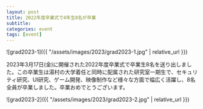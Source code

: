 ```yaml
---
layout: post
title: 2022年度卒業式で4年生8名が卒業
subtitle: 
categories: event
tags: [event]
---
```

![grad2023-1]({{ "/assets/images/2023/grad2023-1.jpg" | relative_url }})

2023年3月17日(金)に開催された2022年度卒業式で卒業生8名を送り出しました。この卒業生は湯村の大学着任と同時に配属された研究室一期生で、セキュリティ研究、UI研究、ゲーム開発、映像制作など様々な方面で幅広く活躍し、8名全員が卒業しました。卒業おめでとうございます。

![grad2023-2]({{ "/assets/images/2023/grad2023-2.jpg" | relative_url }})